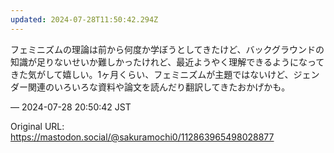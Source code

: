 ```yaml
---
updated: 2024-07-28T11:50:42.294Z
---
```


<p>フェミニズムの理論は前から何度か学ぼうとしてきたけど、バックグラウンドの知識が足りないせいか難しかったけれど、最近ようやく理解できるようになってきた気がして嬉しい。1ヶ月くらい、フェミニズムが主題ではないけど、ジェンダー関連のいろいろな資料や論文を読んだり翻訳してきたおかげかも。</p>

&mdash; 2024-07-28 20:50:42 JST

Original URL: https://mastodon.social/@sakuramochi0/112863965498028877
